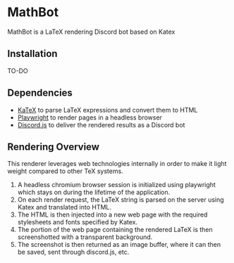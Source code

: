 # MathBot

MathBot is a LaTeX rendering Discord bot based on Katex

## Installation
TO-DO

## Dependencies
- [KaTeX](https://github.com/KaTeX/KaTeX) to parse LaTeX expressions and convert them to HTML
- [Playwright](https://github.com/microsoft/playwright/) to render pages in a headless browser
- [Discord.js](https://github.com/discordjs/discord.js/) to deliver the rendered results as a Discord bot

## Rendering Overview
This renderer leverages web technologies internally in order to make it light weight compared to other TeX systems.

1. A headless chromium browser session is initialized using playwright which stays on during the lifetime of the application.
2. On each render request, the LaTeX string is parsed on the server using Katex and translated into HTML.
3. The HTML is then injected into a new web page with the required stylesheets and fonts specified by Katex.
4. The portion of the web page containing the rendered LaTeX is then screenshotted with a transparent background.
5. The screenshot is then returned as an image buffer, where it can then be saved, sent through discord.js, etc.